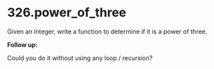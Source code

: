 # 326.power_of_three

Given an integer, write a function to determine if it is a power of three.

__Follow up:__

Could you do it without using any loop / recursion?